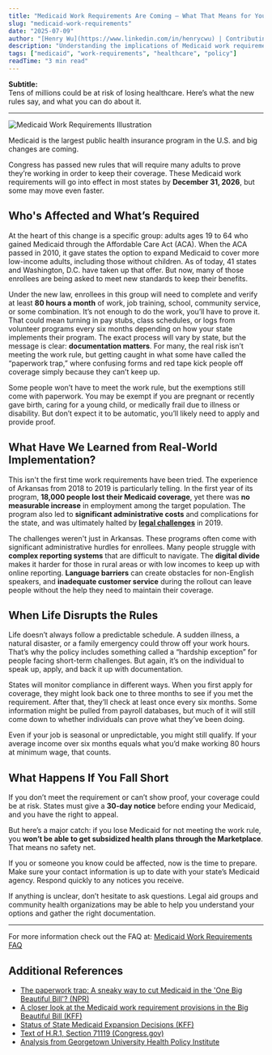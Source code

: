 ```yaml
---
title: "Medicaid Work Requirements Are Coming — What That Means for You"
slug: "medicaid-work-requirements"
date: "2025-07-09"
author: "[Henry Wu](https://www.linkedin.com/in/henrycwu) | Contributing Policy Analyst"
description: "Understanding the implications of Medicaid work requirements and how they may affect your healthcare coverage eligibility."
tags: ["medicaid", "work-requirements", "healthcare", "policy"]
readTime: "3 min read"
---
```


**Subtitle:**  
Tens of millions could be at risk of losing healthcare. Here’s what the new rules say, and what you can do about it.

---

![Medicaid Work Requirements Illustration](/static/images/medicaid-requirements-breakdown-llama-investigate.png)

Medicaid is the largest public health insurance program in the U.S. and big changes are coming.

Congress has passed new rules that will require many adults to prove they’re working in order to keep their coverage. These Medicaid work requirements will go into effect in most states by **December 31, 2026**, but some may move even faster.

## Who's Affected and What’s Required

At the heart of this change is a specific group: adults ages 19 to 64 who gained Medicaid through the Affordable Care Act (ACA). When the ACA passed in 2010, it gave states the option to expand Medicaid to cover more low-income adults, including those without children. As of today, 41 states and Washington, D.C. have taken up that offer. But now, many of those enrollees are being asked to meet new standards to keep their benefits.

Under the new law, enrollees in this group will need to complete and verify at least **80 hours a month** of work, job training, school, community service, or some combination. It’s not enough to do the work, you’ll have to prove it. That could mean turning in pay stubs, class schedules, or logs from volunteer programs every six months depending on how your state implements their program. The exact process will vary by state, but the message is clear: **documentation matters**. For many, the real risk isn’t meeting the work rule, but getting caught in what some have called the “paperwork trap,” where confusing forms and red tape kick people off coverage simply because they can’t keep up.

Some people won’t have to meet the work rule, but the exemptions still come with paperwork. You may be exempt if you are pregnant or recently gave birth, caring for a young child, or medically frail due to illness or disability. But don’t expect it to be automatic, you’ll likely need to apply and provide proof.

## What Have We Learned from Real-World Implementation?
This isn't the first time work requirements have been tried. The experience of Arkansas from 2018 to 2019 is particularly telling. In the first year of its program, **18,000 people lost their Medicaid coverage**, yet there was **no measurable increase** in employment among the target population. The program also led to **significant administrative costs** and complications for the state, and was ultimately halted by [**legal challenges**](https://www.urban.org/urban-wire/new-evidence-confirms-arkansas-medicaid-work-requirement-did-not-boost-employment) in 2019.

The challenges weren't just in Arkansas. These programs often come with significant administrative hurdles for enrollees. Many people struggle with **complex reporting systems** that are difficult to navigate. The **digital divide** makes it harder for those in rural areas or with low incomes to keep up with online reporting. **Language barriers** can create obstacles for non-English speakers, and **inadequate customer service** during the rollout can leave people without the help they need to maintain their coverage.

## When Life Disrupts the Rules
Life doesn’t always follow a predictable schedule. A sudden illness, a natural disaster, or a family emergency could throw off your work hours. That’s why the policy includes something called a “hardship exception” for people facing short-term challenges. But again, it’s on the individual to speak up, apply, and back it up with documentation.

States will monitor compliance in different ways. When you first apply for coverage, they might look back one to three months to see if you met the requirement. After that, they’ll check at least once every six months. Some information might be pulled from payroll databases, but much of it will still come down to whether individuals can prove what they’ve been doing.

Even if your job is seasonal or unpredictable, you might still qualify. If your average income over six months equals what you’d make working 80 hours at minimum wage, that counts.

## What Happens If You Fall Short

If you don’t meet the requirement or can’t show proof, your coverage could be at risk. States must give a **30-day notice** before ending your Medicaid, and you have the right to appeal.

But here’s a major catch: if you lose Medicaid for not meeting the work rule, you **won’t be able to get subsidized health plans through the Marketplace**. That means no safety net.

If you or someone you know could be affected, now is the time to prepare. Make sure your contact information is up to date with your state’s Medicaid agency. Respond quickly to any notices you receive.

If anything is unclear, don’t hesitate to ask questions. Legal aid groups and community health organizations may be able to help you understand your options and gather the right documentation.

---

For more information check out the FAQ at: [Medicaid Work Requirements FAQ](/faq/medicaid/)

## Additional References

- [The paperwork trap: A sneaky way to cut Medicaid in the 'One Big Beautiful Bill'? (NPR)](https://www.npr.org/sections/planet-money/2025/06/26/g-s1-74544/the-paperwork-trap-a-sneaky-way-to-cut-medicaid-in-the-one-big-beautiful-bill)
- [A closer look at the Medicaid work requirement provisions in the Big Beautiful Bill (KFF)](https://www.kff.org/medicaid/issue-brief/a-closer-look-at-the-medicaid-work-requirement-provisions-in-the-big-beautiful-bill/)
- [Status of State Medicaid Expansion Decisions (KFF)](https://www.kff.org/status-of-state-medicaid-expansion-decisions/)
- [Text of H.R.1, Section 71119 (Congress.gov)](https://www.congress.gov/bill/119th-congress/house-bill/1/text)
- [Analysis from Georgetown University Health Policy Institute](https://ccf.georgetown.edu/2025/05/19/medicaid-work-requirements-could-threaten-parents-and-childrens-coverage-and-well-being/)